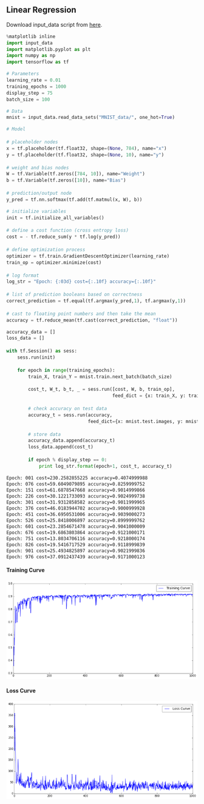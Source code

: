 
## Linear Regression


Download input_data script from [here](https://tensorflow.googlesource.com/tensorflow/+/master/tensorflow/g3doc/tutorials/mnist/input_data.py).

```python
%matplotlib inline
import input_data
import matplotlib.pyplot as plt
import numpy as np
import tensorflow as tf
```


```python
# Parameters
learning_rate = 0.01
training_epochs = 1000
display_step = 75
batch_size = 100
```


```python
# Data
mnist = input_data.read_data_sets("MNIST_data/", one_hot=True)
```


```python
# Model

# placeholder nodes
x = tf.placeholder(tf.float32, shape=(None, 784), name="x")
y = tf.placeholder(tf.float32, shape=(None, 10), name="y")

# weight and bias nodes
W = tf.Variable(tf.zeros([784, 10]), name="Weight")
b = tf.Variable(tf.zeros([10]), name="Bias")

# prediction/output node
y_pred = tf.nn.softmax(tf.add(tf.matmul(x, W), b))
```


```python
# initialize variables
init = tf.initialize_all_variables()

# define a cost function (cross entropy loss)
cost = - tf.reduce_sum(y * tf.log(y_pred))

# define optimization process
optimizer = tf.train.GradientDescentOptimizer(learning_rate)
train_op = optimizer.minimize(cost)

# log format
log_str = "Epoch: {:03d} cost={:.10f} accuracy={:.10f}"

# list of prediction booleans based on correctness
correct_prediction = tf.equal(tf.argmax(y_pred,1), tf.argmax(y,1))

# cast to floating point numbers and then take the mean
accuracy = tf.reduce_mean(tf.cast(correct_prediction, "float"))
```


```python
accuracy_data = []
loss_data = []

with tf.Session() as sess:
    sess.run(init)    
    
    for epoch in range(training_epochs):
        train_X, train_Y = mnist.train.next_batch(batch_size)
                
        cost_t, W_t, b_t, _ = sess.run([cost, W, b, train_op],
                                       feed_dict = {x: train_X, y: train_Y})
        
        # check accuracy on test data
        accuracy_t = sess.run(accuracy,
                              feed_dict={x: mnist.test.images, y: mnist.test.labels})
        
        # store data
        accuracy_data.append(accuracy_t)
        loss_data.append(cost_t)
        
        if epoch % display_step == 0:
            print log_str.format(epoch+1, cost_t, accuracy_t)
```

    Epoch: 001 cost=230.2582855225 accuracy=0.4074999988
    Epoch: 076 cost=59.6049079895 accuracy=0.8259999752
    Epoch: 151 cost=61.6878547668 accuracy=0.9014999866
    Epoch: 226 cost=30.1221733093 accuracy=0.9024999738
    Epoch: 301 cost=31.9312858582 accuracy=0.9011999965
    Epoch: 376 cost=46.0183944702 accuracy=0.9000999928
    Epoch: 451 cost=36.6950531006 accuracy=0.9039000273
    Epoch: 526 cost=25.8418006897 accuracy=0.8999999762
    Epoch: 601 cost=23.2854671478 accuracy=0.9041000009
    Epoch: 676 cost=19.6863803864 accuracy=0.9121000171
    Epoch: 751 cost=13.8034706116 accuracy=0.9218000174
    Epoch: 826 cost=19.5416717529 accuracy=0.9118999839
    Epoch: 901 cost=25.4934825897 accuracy=0.9021999836
    Epoch: 976 cost=37.0912437439 accuracy=0.9171000123



#### Training Curve

![png](img/log_reg_1.png)


#### Loss Curve
![png](img/log_reg_2.png)
